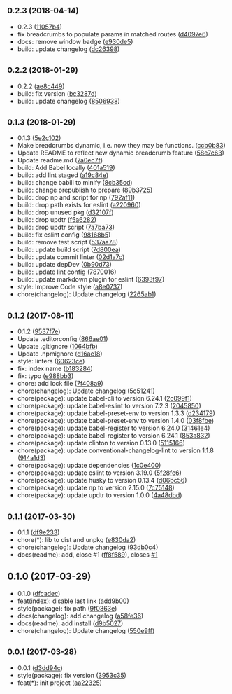 <a name="0.2.3"></a>
## <small>0.2.3 (2018-04-14)</small>

* 0.2.3 ([11057b4](https://github.com/gitscrum/vue-2-breadcrumbs/commit/11057b4))
* fix breadcrumbs to populate params in matched routes ([d4097e6](https://github.com/gitscrum/vue-2-breadcrumbs/commit/d4097e6))
* docs: remove window badge ([e930de5](https://github.com/gitscrum/vue-2-breadcrumbs/commit/e930de5))
* build: update changelog ([dc26398](https://github.com/gitscrum/vue-2-breadcrumbs/commit/dc26398))



<a name="0.2.2"></a>
## <small>0.2.2 (2018-01-29)</small>

* 0.2.2 ([ae8c449](https://github.com/gitscrum/vue-2-breadcrumbs/commit/ae8c449))
* build: fix version ([bc3287d](https://github.com/gitscrum/vue-2-breadcrumbs/commit/bc3287d))
* build: update changelog ([8506938](https://github.com/gitscrum/vue-2-breadcrumbs/commit/8506938))



<a name="0.1.3"></a>
## <small>0.1.3 (2018-01-29)</small>

* 0.1.3 ([5e2c102](https://github.com/gitscrum/vue-2-breadcrumbs/commit/5e2c102))
* Make breadcrumbs dynamic, i.e. now they may be functions. ([ccb0b83](https://github.com/gitscrum/vue-2-breadcrumbs/commit/ccb0b83))
* Update README to reflect new dynamic breadcrumb feature ([58e7c63](https://github.com/gitscrum/vue-2-breadcrumbs/commit/58e7c63))
* Update readme.md ([7a0ec7f](https://github.com/gitscrum/vue-2-breadcrumbs/commit/7a0ec7f))
* build: Add Babel locally ([401a519](https://github.com/gitscrum/vue-2-breadcrumbs/commit/401a519))
* build: add lint staged ([a19c84e](https://github.com/gitscrum/vue-2-breadcrumbs/commit/a19c84e))
* build: change babili to minify ([8cb35cd](https://github.com/gitscrum/vue-2-breadcrumbs/commit/8cb35cd))
* build: change prepublish to prepare ([89b3725](https://github.com/gitscrum/vue-2-breadcrumbs/commit/89b3725))
* build: drop np and script for np ([792af11](https://github.com/gitscrum/vue-2-breadcrumbs/commit/792af11))
* build: drop path exists for eslint ([a220960](https://github.com/gitscrum/vue-2-breadcrumbs/commit/a220960))
* build: drop unused pkg ([d32107f](https://github.com/gitscrum/vue-2-breadcrumbs/commit/d32107f))
* build: drop updtr ([f5a6282](https://github.com/gitscrum/vue-2-breadcrumbs/commit/f5a6282))
* build: drop updtr script ([7a7ba73](https://github.com/gitscrum/vue-2-breadcrumbs/commit/7a7ba73))
* build: fix eslint config ([98168b5](https://github.com/gitscrum/vue-2-breadcrumbs/commit/98168b5))
* build: remove test script ([537aa78](https://github.com/gitscrum/vue-2-breadcrumbs/commit/537aa78))
* build: update build script ([7d800ea](https://github.com/gitscrum/vue-2-breadcrumbs/commit/7d800ea))
* build: update commit linter ([02d1a7c](https://github.com/gitscrum/vue-2-breadcrumbs/commit/02d1a7c))
* build: update depDev ([0b90d73](https://github.com/gitscrum/vue-2-breadcrumbs/commit/0b90d73))
* build: update lint config ([7870016](https://github.com/gitscrum/vue-2-breadcrumbs/commit/7870016))
* build: update markdown plugin for eslint ([6393f97](https://github.com/gitscrum/vue-2-breadcrumbs/commit/6393f97))
* style: Improve Code style ([a8e0737](https://github.com/gitscrum/vue-2-breadcrumbs/commit/a8e0737))
* chore(changelog): Update changelog ([2265ab1](https://github.com/gitscrum/vue-2-breadcrumbs/commit/2265ab1))



<a name="0.1.2"></a>
## <small>0.1.2 (2017-08-11)</small>

* 0.1.2 ([9537f7e](https://github.com/gitscrum/vue-2-breadcrumbs/commit/9537f7e))
* Update .editorconfig ([866ae01](https://github.com/gitscrum/vue-2-breadcrumbs/commit/866ae01))
* Update .gitignore ([1064bfb](https://github.com/gitscrum/vue-2-breadcrumbs/commit/1064bfb))
* Update .npmignore ([d16ae18](https://github.com/gitscrum/vue-2-breadcrumbs/commit/d16ae18))
* style: linters ([60623ce](https://github.com/gitscrum/vue-2-breadcrumbs/commit/60623ce))
* fix: index name ([b183284](https://github.com/gitscrum/vue-2-breadcrumbs/commit/b183284))
* fix: typo ([e988bb3](https://github.com/gitscrum/vue-2-breadcrumbs/commit/e988bb3))
* chore: add lock file ([7f408a9](https://github.com/gitscrum/vue-2-breadcrumbs/commit/7f408a9))
* chore(changelog): Update changelog ([5c51241](https://github.com/gitscrum/vue-2-breadcrumbs/commit/5c51241))
* chore(package): update babel-cli to version 6.24.1 ([2c099f1](https://github.com/gitscrum/vue-2-breadcrumbs/commit/2c099f1))
* chore(package): update babel-eslint to version 7.2.3 ([2045850](https://github.com/gitscrum/vue-2-breadcrumbs/commit/2045850))
* chore(package): update babel-preset-env to version 1.3.3 ([d234179](https://github.com/gitscrum/vue-2-breadcrumbs/commit/d234179))
* chore(package): update babel-preset-env to version 1.4.0 ([03f8fbe](https://github.com/gitscrum/vue-2-breadcrumbs/commit/03f8fbe))
* chore(package): update babel-register to version 6.24.0 ([31461e4](https://github.com/gitscrum/vue-2-breadcrumbs/commit/31461e4))
* chore(package): update babel-register to version 6.24.1 ([853a832](https://github.com/gitscrum/vue-2-breadcrumbs/commit/853a832))
* chore(package): update clinton to version 0.13.0 ([5115166](https://github.com/gitscrum/vue-2-breadcrumbs/commit/5115166))
* chore(package): update conventional-changelog-lint to version 1.1.8 ([914a1d3](https://github.com/gitscrum/vue-2-breadcrumbs/commit/914a1d3))
* chore(package): update dependencies ([1c0e400](https://github.com/gitscrum/vue-2-breadcrumbs/commit/1c0e400))
* chore(package): update eslint to version 3.19.0 ([5f28fe6](https://github.com/gitscrum/vue-2-breadcrumbs/commit/5f28fe6))
* chore(package): update husky to version 0.13.4 ([d06bc56](https://github.com/gitscrum/vue-2-breadcrumbs/commit/d06bc56))
* chore(package): update np to version 2.15.0 ([7c75148](https://github.com/gitscrum/vue-2-breadcrumbs/commit/7c75148))
* chore(package): update updtr to version 1.0.0 ([4a48dbd](https://github.com/gitscrum/vue-2-breadcrumbs/commit/4a48dbd))



<a name="0.1.1"></a>
## <small>0.1.1 (2017-03-30)</small>

* 0.1.1 ([df9e233](https://github.com/gitscrum/vue-2-breadcrumbs/commit/df9e233))
* chore(*): lib to dist and unpkg ([e830da2](https://github.com/gitscrum/vue-2-breadcrumbs/commit/e830da2))
* chore(changelog): Update changelog ([93db0c4](https://github.com/gitscrum/vue-2-breadcrumbs/commit/93db0c4))
* docs(readme): add, close #1 ([ff8f589](https://github.com/gitscrum/vue-2-breadcrumbs/commit/ff8f589)), closes [#1](https://github.com/gitscrum/vue-2-breadcrumbs/issues/1)



<a name="0.1.0"></a>
## 0.1.0 (2017-03-29)

* 0.1.0 ([dfcadec](https://github.com/gitscrum/vue-2-breadcrumbs/commit/dfcadec))
* feat(index): disable last link ([add9b00](https://github.com/gitscrum/vue-2-breadcrumbs/commit/add9b00))
* style(package): fix path ([9f0363e](https://github.com/gitscrum/vue-2-breadcrumbs/commit/9f0363e))
* docs(changelog): add changelog ([a58fe36](https://github.com/gitscrum/vue-2-breadcrumbs/commit/a58fe36))
* docs(readme): add install ([d9b5027](https://github.com/gitscrum/vue-2-breadcrumbs/commit/d9b5027))
* chore(changelog): Update changelog ([550e9ff](https://github.com/gitscrum/vue-2-breadcrumbs/commit/550e9ff))



<a name="0.0.1"></a>
## <small>0.0.1 (2017-03-28)</small>

* 0.0.1 ([d3dd94c](https://github.com/gitscrum/vue-2-breadcrumbs/commit/d3dd94c))
* style(package): fix version ([3953c35](https://github.com/gitscrum/vue-2-breadcrumbs/commit/3953c35))
* feat(*): init project ([aa22325](https://github.com/gitscrum/vue-2-breadcrumbs/commit/aa22325))



